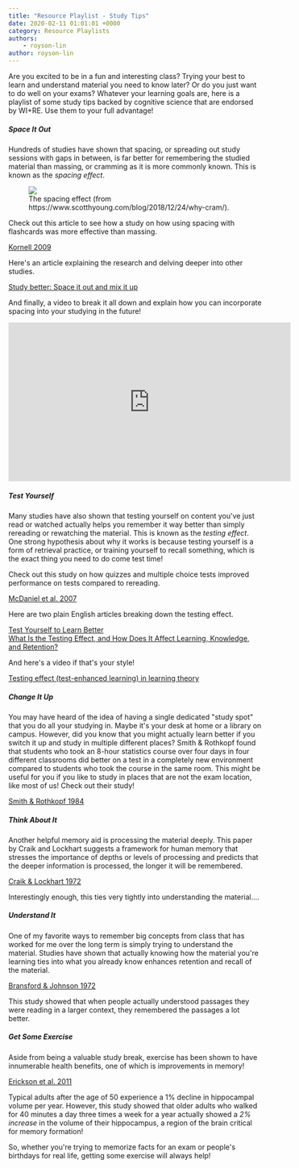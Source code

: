 ```yaml
---
title: "Resource Playlist - Study Tips"
date: 2020-02-11 01:01:01 +0000
category: Resource Playlists
authors: 
    - royson-lin
author: royson-lin
---
```


Are you excited to be in a fun and interesting class? Trying your best to learn and understand material you need to know later? Or do you just want to do well on your exams? Whatever your learning goals are, here is a playlist of some study tips backed by cognitive science that are endorsed by WI+RE. Use them to your full advantage!

<div class="card-deck mt-3">
    <div class="card">
        <div class="card-body">
            <h5 class="card-title">Space It Out</h5>
	    <p class="card-text">Hundreds of studies have shown that spacing, or spreading out study sessions with gaps in between, is far better for remembering the studied material than massing, or cramming as it is more commonly known. This is known as the <i>spacing effect</i>.</p>
		<figure class="figure border border-primary shadow mt-3">
			<img src="{{ '/assets/images/study-tips/spacing.png' | relative_url }}" class="figure-img img-fluid rounded">
			<figcaption class="figure-caption text-right">The spacing effect (from https://www.scotthyoung.com/blog/2018/12/24/why-cram/).</figcaption>
		</figure>
            <p class="card-text">Check out this article to see how a study on how using spacing with flashcards was more effective than massing.</p>
            <div class="text-center pt-3">
	    	 <a href="https://search.proquest.com/psycinfo/docview/742972135/5B61771A0A56494BPQ/1?accountid=14512" class="btn btn-primary" target="_blank">Kornell 2009</a>
            </div>
		<p class="card-text">Here's an article explaining the research and delving deeper into other studies.</p>
	    <div class="text-center pt-3">
                 <a href="http://www.psychologytoday.com/blog/everybody-is-stupid-except-you/201009/study-better-space-it-out-and-mix-it" class="btn btn-primary" target="_blank">Study better: Space it out and mix it up</a>
            </div>
	    <p class="card-text">And finally, a video to break it all down and explain how you can incorporate spacing into your studying in the future!</p>
		<div class="text-center pt-3">
			<iframe width="560" height="315" src="https://www.youtube.com/embed/cVf38y07cfk" frameborder="0" allow="accelerometer; autoplay; encrypted-media; gyroscope; picture-in-picture" allowfullscreen></iframe>
		</div>
        </div>
    </div>
</div>

<div class="card-deck mt-3">
    <div class="card">
        <div class="card-body">
            <h5 class="card-title">Test Yourself</h5>
	    <p class="card-text">Many studies have also shown that testing yourself on content you've just read or watched actually helps you remember it way better than simply rereading or rewatching the material. This is known as the <i>testing effect</i>. One strong hypothesis about why it works is because testing yourself is a form of retrieval practice, or training yourself to recall something, which is the exact thing you need to do come test time!</p>
			<p class="card-text">Check out this study on how quizzes and multiple choice tests improved performance on tests compared to rereading.</p>
            <div class="text-center pt-3">
	    	 <a href="http://dx.doi.org/10.1080/09541440701326154" class="btn btn-primary" target="_blank">McDaniel et al. 2007</a>
            </div>
            <p class="card-text">Here are two plain English articles breaking down the testing effect.</p>
            <div class="text-center pt-3">
	     	 <a href="https://www.psychologytoday.com/us/blog/ulterior-motives/201108/test-yourself-learn-better" class="btn btn-primary" target="_blank">Test Yourself to Learn Better</a>
		</div>
		<div class="text-center pt-3">
		 <a href="https://knowledgeplus.nejm.org/blog/what-is-the-testing-effect-and-how-does-it-affect-learning-knowledge-and-retention/" class="btn btn-primary" target="_blank">What Is the Testing Effect, and How Does It Affect Learning, Knowledge, and Retention?</a>
            </div>
	    <p class="card-text">And here's a video if that's your style!</p>
	    <div class="text-center pt-3">
                 <a href="https://www.youtube.com/watch?v=cVf38y07cfk" class="btn btn-primary" target="_blank">Testing effect (test-enhanced learning) in learning theory</a>
            </div>
        </div>
    </div>
</div>

<div class="card-deck mt-3">
    <div class="card">
        <div class="card-body">
            <h5 class="card-title">Change It Up</h5>
	    <p class="card-text"></p>
            <p class="card-text">You may have heard of the idea of having a single dedicated "study spot" that you do all your studying in. Maybe it's your desk at home or a library on campus. However, did you know that you might actually learn better if you switch it up and study in multiple different places? Smith & Rothkopf found that students who took an 8-hour statistics course over four days in four different classrooms did better on a test in a completely new environment compared to students who took the course in the same room. This might be useful for you if you like to study in places that are not the exam location, like most of us!  Check out their study!</p>
	    <div class="text-center pt-3">
	    	 <a href="http://people.tamu.edu/~stevesmith/SmithMemory/SmithRothkopf1984.pdf" class="btn btn-primary" target="_blank">Smith & Rothkopf 1984</a>
            </div>
        </div>
    </div>
    <div class="card">
        <div class="card-body">
            <h5 class="card-title">Think About It</h5>
            <p class="card-text">Another helpful memory aid is processing the material deeply. This paper by Craik and Lockhart suggests a framework for human memory that stresses the importance of depths or levels of processing and predicts that the deeper information is processed, the longer it will be remembered.</p>
			<div class="text-center pt-3">
            	<a href="https://www.sciencedirect.com/science/article/pii/S002253717280001X" class="btn btn-primary" target="_blank">Craik & Lockhart 1972</a>
            </div>
	    <p class="card-text">Interestingly enough, this ties very tightly into understanding the material....</p>
        </div>
    </div>
</div>

<div class="card-deck mt-3">
    <div class="card">
        <div class="card-body">
            <h5 class="card-title">Understand It</h5>
            <p class="card-text">One of my favorite ways to remember big concepts from class that has worked for me over the long term is simply trying to understand the material. Studies have shown that actually knowing how the material you're learning ties into what you already know enhances retention and recall of the material.</p>
            <div class="text-center pt-3">
                 <a href="https://msu.edu/~ema/802/Ch6-Memory/2/BransfordJohnson72.pdf" class="btn btn-primary" target="_blank">Bransford & Johnson 1972</a>
            </div>
            <p class="card-text">This study showed that when people actually understood passages they were reading in a larger context, they remembered the passages a lot better.</p>
        </div>
    </div>
</div>

<div class="card-deck mt-3">
    <div class="card">
        <div class="card-body">
            <h5 class="card-title">Get Some Exercise</h5>
            <p class="card-text">Aside from being a valuable study break, exercise has been shown to have innumerable health benefits, one of which is improvements in memory!</p>
            <div class="text-center pt-3">
                 <a href="https://www.pnas.org/content/108/7/3017" class="btn btn-primary" target="_blank">Erickson et al. 2011</a>
            </div>
            <p class="card-text">Typical adults after the age of 50 experience a 1% decline in hippocampal volume per year. However, this study showed that older adults who walked for 40 minutes a day three times a week for a year actually showed a <i>2% increase</i> in the volume of their hippocampus, a region of the brain critical for memory formation!</p>
            <p class="card-text">So, whether you're trying to memorize facts for an exam or people's birthdays for real life, getting some exercise will always help!</p>
        </div>
    </div>
</div>
